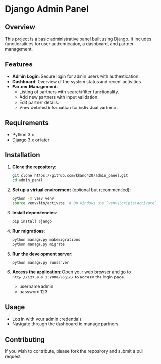# Django Admin Panel

## Overview
This project is a basic administrative panel built using Django. It includes functionalities for user authentication, a dashboard, and partner management.

## Features
- **Admin Login**: Secure login for admin users with authentication.
- **Dashboard**: Overview of the system status and recent activities.
- **Partner Management**:
  - Listing of partners with search/filter functionality.
  - Add new partners with input validation.
  - Edit partner details.
  - View detailed information for individual partners.

## Requirements
- Python 3.x
- Django 3.x or later

## Installation

1. **Clone the repository**:
   ```bash
   git clone https://github.com/khand420/admin_panel.git
   cd admin_panel
   ```

2. **Set up a virtual environment** (optional but recommended):
   ```bash
   python -m venv venv
   source venv/bin/activate  # On Windows use `venv\Scripts\activate`
   ```

3. **Install dependencies**:
   ```bash
   pip install django
   ```

4. **Run migrations**:
   ```bash
   python manage.py makemigrations
   python manage.py migrate
   ```

5. **Run the development server**:
   ```bash
   python manage.py runserver
   ```

6. **Access the application**:
   Open your web browser and go to `http://127.0.0.1:8000/login/` to access the login page.

   - username admin
   - password 123

## Usage
- Log in with your admin credentials.
- Navigate through the dashboard to manage partners.

## Contributing
If you wish to contribute, please fork the repository and submit a pull request.